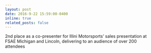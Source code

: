 ```yaml
---
layout: post
date: 2016-9-22 15:59:00-0400
inline: true
related_posts: false
---
```


2nd place as a co-presenter for Illini Motorsports’ sales presentation at FSAE Michigan and Lincoln, delivering to an audience of over 200 attendees